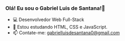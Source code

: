 ### Olá! Eu sou o Gabriel Luis de Santana!👋

- 💻 Desenvolvedor Web Full-Stack
- 🌱 Estou estudando HTML, CSS e JavaScript.
- 📫 Contate-me: gabrielluisdesantana0@gmail.com
